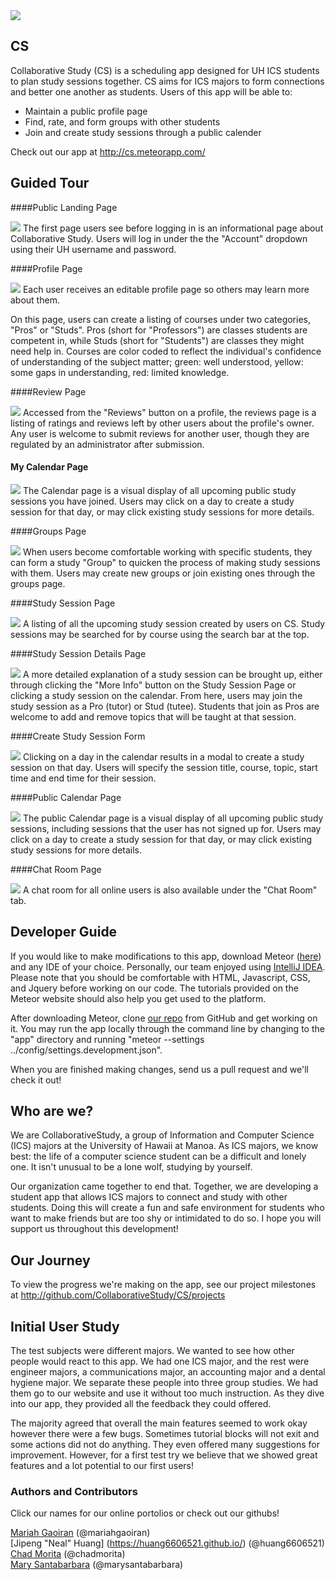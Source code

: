 
<img class="ui fluid centered image" src="/screenshots/CSLogo.png">

## CS
Collaborative Study (CS) is a scheduling app designed for UH ICS students to plan study sessions together. CS aims for ICS majors to form connections and better one another as students.
Users of this app will be able to:
* Maintain a public profile page
* Find, rate, and form groups with other students
* Join and create study sessions through a public calender
 
Check out our app at http://cs.meteorapp.com/

## Guided Tour

####Public Landing Page

<img class="ui fluid centered image" src="/screenshots/publicLandingPage.png">
The first page users see before logging in is an informational page about Collaborative Study. Users will log in under the the "Account" dropdown using their UH username and password.

####Profile Page

<img class="ui fluid centered image" src="/screenshots/profilePage.png">
Each user receives an editable profile page so others may learn more about them.

On this page, users can create a listing of courses under two categories, "Pros" or "Studs". Pros (short for "Professors") are classes students are competent in, while Studs (short for "Students") are classes they might need help in. Courses are color coded to reflect the individual's confidence of understanding of the subject matter; green: well understood, yellow: some gaps in understanding, red: limited knowledge.

####Review Page

<img class="ui fluid centered image" src="/screenshots/reviewPage.png">
Accessed from the "Reviews" button on a profile, the reviews page is a listing of ratings and reviews left by other users about the profile's owner. Any user is welcome to submit reviews for another user, though they are regulated by an administrator after submission.

#### My Calendar Page

<img class="ui fluid centered image" src="/screenshots/myCalendar.png">
The Calendar page is a visual display of all upcoming public study sessions you have joined. Users may click on a day to create a study session for that day, or may click existing study sessions for more details.

####Groups Page

<img class="ui fluid centered image" src="/screenshots/groupsPage.png">
When users become comfortable working with specific students, they can form a study "Group" to quicken the process of making study sessions with them. Users may create new groups or join existing ones through the groups page.

####Study Session Page

<img class="ui fluid centered image" src="/screenshots/studySessionsPage.png">
A listing of all the upcoming study session created by users on CS. Study sessions may be searched for by course using the search bar at the top.

####Study Session Details Page

<img class="ui fluid centered image" src="/screenshots/studySessionDetailsPage.png">
A more detailed explanation of a study session can be brought up, either through clicking the "More Info" button on the Study Session Page or clicking a study session on the calendar.
From here, users may join the study session as a Pro (tutor) or Stud (tutee). Students that join as Pros are welcome to add and remove topics that will be taught at that session.

####Create Study Session Form

<img class="ui fluid centered image" src="/screenshots/createStudySessionPage.png">
Clicking on a day in the calendar results in a modal to create a study session on that day. Users will specify the session title, course, topic, start time and end time for their session.

####Public Calendar Page

<img class="ui fluid centered image" src="/screenshots/calendarPage.png">
The public Calendar page is a visual display of all upcoming public study sessions, including sessions that the user has not signed up for. Users may click on a day to create a study session for that day, or may click existing study sessions for more details.

####Chat Room Page

<img class="ui fluid centered image" src="/screenshots/messagesPage.png">
A chat room for all online users is also available under the "Chat Room" tab.

## Developer Guide
If you would like to make modifications to this app, download Meteor ([here](https://www.meteor.com/)) and any IDE of your choice. Personally, our team enjoyed using [IntelliJ IDEA](https://www.jetbrains.com/idea/). Please note that you should be comfortable with HTML, Javascript, CSS, and Jquery before working on our code. The tutorials provided on the Meteor website should also help you get used to the platform.

After downloading Meteor, clone [our repo](https://github.com/CollaborativeStudy/CS) from GitHub and get working on it. You may run the app locally through the command line by changing to the "app" directory and running "meteor --settings ../config/settings.development.json".

When you are finished making changes, send us a pull request and we'll check it out!

## Who are we?
 We are CollaborativeStudy, a group of Information and Computer Science (ICS) majors at the University of Hawaii at Manoa. As ICS majors, we know best: the life of a computer science student can be a difficult and lonely one. It isn't unusual to be a lone wolf, studying by yourself. 
 
 Our organization came together to end that. Together, we are developing a student app that allows ICS majors to connect and study with other students. Doing this will create a fun and safe environment for students who want to make friends but are too shy or intimidated to do so. I hope you will support us throughout this development!

## Our Journey
 To view the progress we're making on the app, see our project milestones at http://github.com/CollaborativeStudy/CS/projects

## Initial User Study

 The test subjects were different majors. We wanted to see how other people would react to this app. We had one ICS major, and the rest were engineer majors, a communications major, an accounting major and a dental hygiene major. We separate these people into three group studies. We had them go to our website and use it without too much instruction. As they dive into our app, they provided all the feedback they could offered. 
 
 The majority agreed that overall the main features seemed to work okay however there were a few bugs. Sometimes tutorial blocks will not exit and some actions did not do anything. They even offered many suggestions for improvement. However, for a first test try we believe that we showed great features and a lot potential to our first users!


### Authors and Contributors
Click our names for our online portolios or check out our githubs!<br>

[Mariah Gaoiran](https://mariahgaoiran.github.io/) (@mariahgaoiran) <br>
[Jipeng "Neal" Huang] (https://huang6606521.github.io/) (@huang6606521) <br>
[Chad Morita](https://chadmorita.github.io/) (@chadmorita) <br>
[Mary Santabarbara](https://marysantabarbara.github.io/) (@marysantabarbara) <br>

